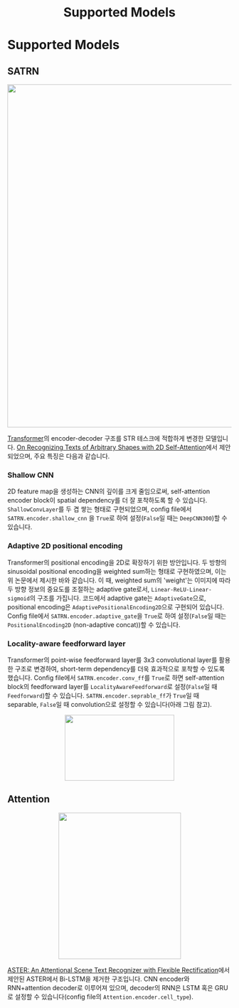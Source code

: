 <div align="center">
    <h1>Supported Models</h1>
</div>

# Supported Models

## SATRN
<div align="center">
    <img src="https://github.com/pstage-ocr-team6/ocr-teamcode/blob/main/assets/SATRN.png" width="660" height="771">
</div>

[Transformer](https://arxiv.org/abs/1706.03762)의 encoder-decoder 구조를 STR 테스크에 적합하게 변경한 모델입니다. [On Recognizing Texts of Arbitrary Shapes with 2D Self-Attention](https://arxiv.org/abs/1910.04396)에서 제안되었으며, 주요 특징은 다음과 같습니다.

### Shallow CNN
2D feature map을 생성하는 CNN의 깊이를 크게 줄임으로써, self-attention encoder block이 spatial dependency를 더 잘 포착하도록 할 수 있습니다. `ShallowConvLayer`를 두 겹 쌓는 형태로 구현되었으며, config file에서 `SATRN.encoder.shallow_cnn` 을 `True`로 하여 설정(`False`일 때는 `DeepCNN300`)할 수 있습니다.

### Adaptive 2D positional encoding
Transformer의 positional encoding을 2D로 확장하기 위한 방안입니다. 두 방향의 sinusoidal positional encoding을 weighted sum하는 형태로 구현하였으며, 이는 위 논문에서 제시한 바와 같습니다. 이 때, weighted sum의 'weight'는 이미지에 따라 두 방향 정보의 중요도를 조절하는 adaptive gate로서, `Linear-ReLU-Linear-sigmoid`의 구조를 가집니다. 코드에서 adaptive gate는 `AdaptiveGate`으로, positional encoding은 `AdaptivePositionalEncoding2D`으로 구현되어 있습니다. Config file에서 `SATRN.encoder.adaptive_gate`을 `True`로 하여 설정(`False`일 때는 `PositionalEncoding2D` (non-adaptive concat))할 수 있습니다.

### Locality-aware feedforward layer
Transformer의 point-wise feedforward layer를 3x3 convolutional layer를 활용한 구조로 변경하여, short-term dependency를 더욱 효과적으로 포착할 수 있도록 했습니다. Config file에서 `SATRN.encoder.conv_ff`를 `True`로 하면 self-attention block의 feedforward layer를 `LocalityAwareFeedforward`로 설정(`False`일 때 `Feedforward`)할 수 있습니다. `SATRN.encoder.seprable_ff`가 `True`일 때 separable, `False`일 때 convolution으로 설정할 수 있습니다(아래 그림 참고).
<div align="center">
    <img src="https://github.com/pstage-ocr-team6/ocr-teamcode/blob/main/assets/SATRN_feedforward.png" width="246" height="148">
</div>

## Attention
<div align="center">
    <img src="https://github.com/pstage-ocr-team6/ocr-teamcode/blob/main/assets/Attention.png" width="275" height="329">
</div>

[ASTER: An Attentional Scene Text Recognizer with Flexible Rectification](https://ieeexplore.ieee.org/document/8395027)에서 제안된 ASTER에서 Bi-LSTM을 제거한 구조입니다. CNN encoder와 RNN+attention decoder로 이루어져 있으며, decoder의 RNN은 LSTM 혹은 GRU로 설정할 수 있습니다(config file의  `Attention.encoder.cell_type`).